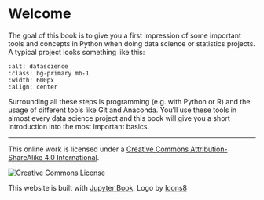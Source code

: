 # Welcome

The goal of this book is to give you a first impression of some important tools and concepts in Python when doing data science or statistics projects. A typical project looks something like this: 

```{image} ../_static/img/lifecycle.png
:alt: datascience
:class: bg-primary mb-1
:width: 600px
:align: center
```

Surrounding all these steps is programming (e.g. with Python or R) and the usage of different tools like Git and Anaconda. You’ll use these tools in almost every data science project and this book will give you a short introduction into the most important basics. 

---

This online work is licensed under a <a rel="license" href="https://creativecommons.org/licenses/by-sa/4.0/">Creative Commons Attribution-ShareAlike 4.0 International</a>.

<a rel="license" href="https://creativecommons.org/licenses/by-sa/4.0/"><img src="https://licensebuttons.net/l/by-sa/4.0/88x31.png" alt="Creative Commons License" style="border-width:0"/></a><br />


This website is built with [Jupyter Book](https://jupyterbook.org/intro.html). <a target="_blank" href="https://icons8.de/icon/aL7NtSh6zELd/streudiagramm"> </a> Logo by <a target="_blank" href="https://icons8.de">Icons8</a>
